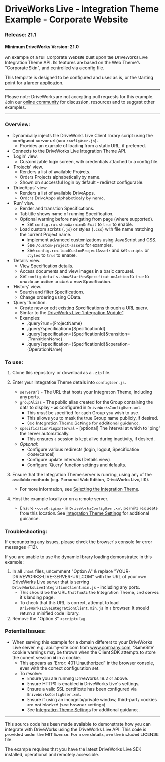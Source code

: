 # DriveWorks Live - Integration Theme Example - Corporate Website

### Release: 21.1

#### Minimum DriveWorks Version: 21.0

An example of a full Corporate Website built upon the DriveWorks Live Integration Theme API.
Its features are based on the Web Theme's "Corporate Skin", and controlled via a config file.

This template is designed to be configured and used as is, or the starting point for a larger application.

---

Please note: DriveWorks are not accepting pull requests for this example.
Join our [online community](https://my.driveworks.co.uk) for discussion, resources and to suggest other examples.

---

### Overview:

-   Dynamically injects the DriveWorks Live Client library script using the configured server url (see `configUser.js`).
    -   Provides an example of loading from a static URL, if preferred.
-   Connects to the DriveWorks Live Integration Theme API.
-   'Login' view.
    -   Customizable login screen, with credentials attached to a config file.
-   'Projects' view.
    -   Renders a list of available Projects.
    -   Orders Projects alphabetically by name.
    -   Shown on successful login by default - redirect configurable.
-   'DriveApps' view.
    -   Renders a list of available DriveApps.
    -   Orders DriveApps alphabetically by name.
-   'Run' view.
    -   Render and transition Specifications.
    -   Tab title shows name of running Specification.
    -   Optional warning before navigating from page (where supported).
        -   Set `config.run.showWarningOnExit` to `true` to enable.
    -   Load custom scripts (`.js`) or styles (`.css`) with file name matching the current Project name.
        -   Implement advanced customizations using JavaScript and CSS.
        -   See `/custom-project-assets` for examples.
        -   See `config.run.loadCustomProjectAssets` and set `scripts` or `styles` to `true` to enable.
-   'Details' view.
    -   View Specification details.
    -   Access documents and view images in a basic carousel.
    -   Set `config.details.showStartNewSpecificationAction` to `true` to enable an action to start a new Specification.
-   'History' view.
    -   Search and filter Specifications.
    -   Change ordering using OData.
-   'Query' function.
    -   Create new or edit existing Specifications through a URL query.
    -   Similar to the [DriveWorks Live "Integration Module"](https://docs.driveworkspro.com/topic/IntegrationModuleLive).
    -   Examples:
        -   /query?run={ProjectName}
        -   /query?specification={SpecificationId}
        -   /query?specification={SpecificationId}&transition={TransitionName}
        -   /query?specification={SpecificationId}&operation={OperationName}

### To use:

1. Clone this repository, or download as a `.zip` file.

2. Enter your Integration Theme details into `configUser.js`.

    - `serverUrl` - The URL that hosts your Integration Theme, including any ports.
    - `groupAlias` - The public alias created for the Group containing the data to display - as configured in `DriveWorksConfigUser.xml`.
        - This _must_ be specified for each Group you wish to use.
        - This allows you to mask the true Group name publicly, if desired.
        - See [Integration Theme Settings](https://docs.driveworkspro.com/Topic/IntegrationThemeSettings) for additional guidance.
    - `specificationPingInterval` - [optional] The interval at which to 'ping' the server automatically.
        - This ensures a session is kept alive during inactivity, if desired.
    - _Optional:_
        - Configure various redirects (login, logout, Specification close/cancel).
        - Configure update intervals (Details view).
        - Configure 'Query' function settings and defaults.

3. Ensure that the Integration Theme server is running, using any of the available methods (e.g. Personal Web Edition, DriveWorks Live, IIS).

    - For more information, see [Selecting the Integration Theme](https://docs.driveworkspro.com/Topic/IntegrationThemeSelect).

4. Host the example locally or on a remote server.
    - Ensure `<corsOrigins>` in `DriveWorksConfigUser.xml` permits requests from this location.
      See [Integration Theme Settings](https://docs.driveworkspro.com/Topic/IntegrationThemeSettings) for additional guidance.

### Troubleshooting:

If encountering any issues, please check the browser's console for error messages (F12).

If you are unable to use the dynamic library loading demonstrated in this example:

1. In all `.html` files, uncomment "Option A" & replace "YOUR-DRIVEWORKS-LIVE-SERVER-URL.COM" with the URL of your own DriveWorks Live server that is serving `DriveWorksLiveIntegrationClient.min.js` - including any ports.
    - This should be the URL that hosts the Integration Theme, and serves it's landing page.
    - To check that this URL is correct, attempt to load `DriveWorksLiveIntegrationClient.min.js` in a browser. It should return a minified code library.
2. Remove the "Option B" `<script>` tag.

### Potential Issues:

-   When serving this example for a domain different to your DriveWorks Live server, e.g. api.my-site.com from www.company.com, 'SameSite' cookie warnings may be thrown when the Client SDK attempts to store the current session id in a cookie.
    -   This appears as "Error: 401 Unauthorized" in the browser console, even with the correct configuration set.
    -   To resolve:
        -   Ensure you are running DriveWorks 18.2 or above.
        -   Ensure HTTPS is enabled in DriveWorks Live's settings.
        -   Ensure a valid SSL certificate has been configured via `DriveWorksConfigUser.xml`.
        -   Ensure if using an incognito/private window, third-party cookies are not blocked (see browser settings).
        -   See [Integration Theme Settings](https://docs.driveworkspro.com/Topic/IntegrationThemeSettings) for additional guidance.

---

This source code has been made available to demonstrate how you can integrate with DriveWorks using the DriveWorks Live API.
This code is provided under the MIT license. For more details, see the included LICENSE file.

The example requires that you have the latest DriveWorks Live SDK installed, operational and remotely accessible.